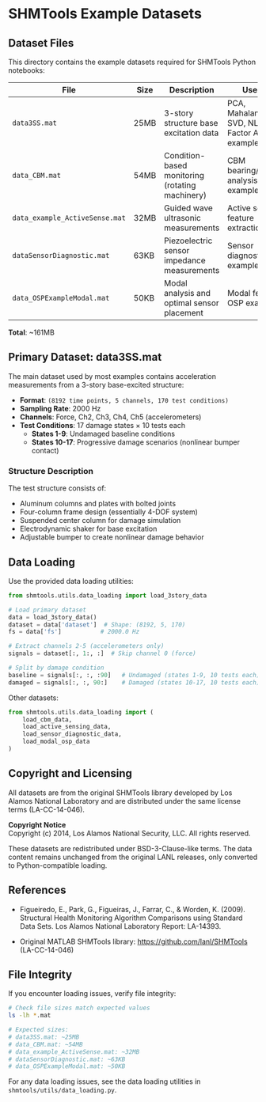 # SHMTools Example Datasets

## Dataset Files

This directory contains the example datasets required for SHMTools Python notebooks:

| File | Size | Description | Used By |
|------|------|-------------|---------|
| `data3SS.mat` | 25MB | 3-story structure base excitation data | PCA, Mahalanobis, SVD, NLPCA, Factor Analysis examples |
| `data_CBM.mat` | 54MB | Condition-based monitoring (rotating machinery) | CBM bearing/gearbox analysis examples |
| `data_example_ActiveSense.mat` | 32MB | Guided wave ultrasonic measurements | Active sensing feature extraction |
| `dataSensorDiagnostic.mat` | 63KB | Piezoelectric sensor impedance measurements | Sensor diagnostics example |
| `data_OSPExampleModal.mat` | 50KB | Modal analysis and optimal sensor placement | Modal features, OSP examples |

**Total**: ~161MB

## Primary Dataset: data3SS.mat

The main dataset used by most examples contains acceleration measurements from a 3-story base-excited structure:

- **Format**: `(8192 time points, 5 channels, 170 test conditions)`
- **Sampling Rate**: 2000 Hz
- **Channels**: Force, Ch2, Ch3, Ch4, Ch5 (accelerometers)
- **Test Conditions**: 17 damage states × 10 tests each
  - **States 1-9**: Undamaged baseline conditions
  - **States 10-17**: Progressive damage scenarios (nonlinear bumper contact)

### Structure Description
The test structure consists of:
- Aluminum columns and plates with bolted joints
- Four-column frame design (essentially 4-DOF system)
- Suspended center column for damage simulation
- Electrodynamic shaker for base excitation
- Adjustable bumper to create nonlinear damage behavior

## Data Loading

Use the provided data loading utilities:

```python
from shmtools.utils.data_loading import load_3story_data

# Load primary dataset
data = load_3story_data()
dataset = data['dataset']  # Shape: (8192, 5, 170)
fs = data['fs']           # 2000.0 Hz

# Extract channels 2-5 (accelerometers only)
signals = dataset[:, 1:, :]  # Skip channel 0 (force)

# Split by damage condition
baseline = signals[:, :, :90]   # Undamaged (states 1-9, 10 tests each)
damaged = signals[:, :, 90:]    # Damaged (states 10-17, 10 tests each)
```

Other datasets:
```python
from shmtools.utils.data_loading import (
    load_cbm_data,
    load_active_sensing_data, 
    load_sensor_diagnostic_data,
    load_modal_osp_data
)
```

## Copyright and Licensing

All datasets are from the original SHMTools library developed by Los Alamos National Laboratory and are distributed under the same license terms (LA-CC-14-046).

**Copyright Notice**  
Copyright (c) 2014, Los Alamos National Security, LLC. All rights reserved.

These datasets are redistributed under BSD-3-Clause-like terms. The data content remains unchanged from the original LANL releases, only converted to Python-compatible loading.

## References

- Figueiredo, E., Park, G., Figueiras, J., Farrar, C., & Worden, K. (2009). Structural Health Monitoring Algorithm Comparisons using Standard Data Sets. Los Alamos National Laboratory Report: LA-14393.

- Original MATLAB SHMTools library: https://github.com/lanl/SHMTools (LA-CC-14-046)

## File Integrity

If you encounter loading issues, verify file integrity:

```bash
# Check file sizes match expected values
ls -lh *.mat

# Expected sizes:
# data3SS.mat: ~25MB
# data_CBM.mat: ~54MB  
# data_example_ActiveSense.mat: ~32MB
# dataSensorDiagnostic.mat: ~63KB
# data_OSPExampleModal.mat: ~50KB
```

For any data loading issues, see the data loading utilities in `shmtools/utils/data_loading.py`.
